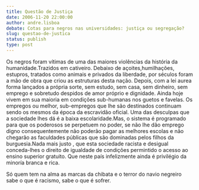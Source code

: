 ```yaml
---
title: Questão de Justiça
date: 2006-11-20 22:00:00
author: andre.lisboa
debate: Cotas para negros nas universidades: justiça ou segregação? 
slug: questao-de-justica
status: publish 
type: post
---
```


Os negros foram vítimas de uma das maiores violências da história da humanidade.Trazidos em cativeiro. Debaixo de açoites,humilhações, estupros, tratados como animais e privados da liberdade, por séculos foram a mão de obra que criou as estruturas desta nação. Depois, com a lei aurea forma lançados a própria sorte, sem estudo, sem casa, sem dinheiro, sem emprego e sobretudo despidos de amor próprio e dignidade. Ainda hoje vivem em sua maioria em condições sub-humanas nos guetos e favelas. Os empregos ou melhor, sub-empregos que lhe são destinados continuam sendo os mesmos da época da escravidão oficial. Uma das desculpas que a sociedade lhes dá é a baixa escolaridade.Mas, o sistema é programado para que os poderosos se perpetuem no poder, se não lhe dão emprego digno consequentemente não poderão pagar as melhores escolas e não chegarão as faculdades públicas que são dominadas pelos filhos da burguesia.Nada mais justo , que esta sociedade racista e desigual conceda-lhes o direito de igualdade de condições permintido o acesso ao ensino superior gratuito. Que neste país infelizmente ainda é privilégio da minoría branca e rica.  

 Só quem tem na alma as marcas da chibata e o terror do navio negreiro sabe o que é racismo, sabe o que é sofrer.   

